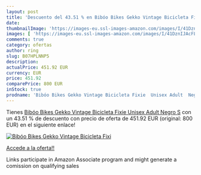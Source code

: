 ```yaml
---
layout: post
title: 'Descuento del 43.51 % en Bibóo Bikes Gekko Vintage Bicicleta Fixi'
date: 
thumbnailImage: 'https://images-eu.ssl-images-amazon.com/images/I/41DznIJAcFL._SL200_.jpg'
images: [ 'https://images-eu.ssl-images-amazon.com/images/I/41DznIJAcFL._SL200_.jpg' ]
comments: true
category: ofertas
author: ring
slug: B07HPLNNP5
description:
actualPrice: 451.92 EUR
currency: EUR
price: 451.92
comparePrice: 800 EUR
inStock: true
prodname: 'Bibóo Bikes Gekko Vintage Bicicleta Fixie  Unisex Adult  Negro  S'
---
```


Tienes [Bibóo Bikes Gekko Vintage Bicicleta Fixie  Unisex Adult  Negro  S](https://www.amazon.es/dp/B07HPLNNP5/?tag=tolees-21) con un 43.51 % de descuento con precio de oferta de 451.92 EUR (original: 800 EUR) en el siguiente enlace!

[![Bibóo Bikes Gekko Vintage Bicicleta Fixi](https://images-eu.ssl-images-amazon.com/images/I/41DznIJAcFL._SL200_.jpg)](https://www.amazon.es/dp/B07HPLNNP5/?tag=tolees-21)

[Accede a la oferta!!](https://www.amazon.es/dp/B07HPLNNP5/?tag=tolees-21)

Links participate in Amazon Associate program and might generate a comission on qualifying sales


